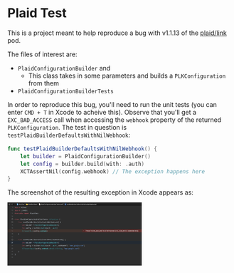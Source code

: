 # Plaid Test

This is a project meant to help reproduce a bug with v1.1.13 of the [plaid/link](https://github.com/plaid/link) pod.

The files of interest are:
- `PlaidConfigurationBuilder` and
  - This class takes in some parameters and builds a `PLKConfiguration` from them
- `PlaidConfigurationBuilderTests`

In order to reproduce this bug, you'll need to run the unit tests (you can enter `CMD + T` in Xcode to acheive this). Observe that you'll get a `EXC_BAD_ACCESS` call when accessing the `webhook` property of the returned `PLKConfiguration`.
The test in question is `testPlaidBuilderDefaultsWithNilWebhook`:
```swift
func testPlaidBuilderDefaultsWithNilWebhook() {
    let builder = PlaidConfigurationBuilder()
    let config = builder.build(with: .auth)
    XCTAssertNil(config.webhook) // The exception happens here
}
```

The screenshot of the resulting exception in Xcode appears as:

<img src="Images/XcodeScreenshot.png" width="60%" height="60%" />
